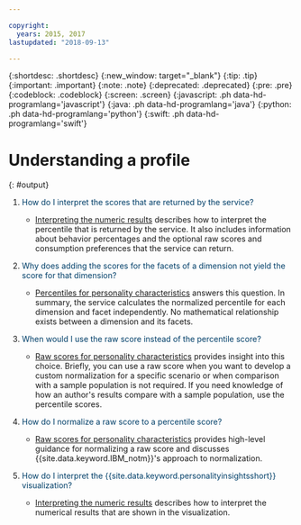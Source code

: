 ```yaml
---

copyright:
  years: 2015, 2017
lastupdated: "2018-09-13"

---
```


{:shortdesc: .shortdesc}
{:new_window: target="_blank"}
{:tip: .tip}
{:important: .important}
{:note: .note}
{:deprecated: .deprecated}
{:pre: .pre}
{:codeblock: .codeblock}
{:screen: .screen}
{:javascript: .ph data-hd-programlang='javascript'}
{:java: .ph data-hd-programlang='java'}
{:python: .ph data-hd-programlang='python'}
{:swift: .ph data-hd-programlang='swift'}

# Understanding a profile
{: #output}

1.  <span style="color:#003F69">How do I interpret the scores that are returned by the service?</span>

    -   [Interpreting the numeric results](/docs/services/personality-insights/numeric.html) describes how to interpret the percentile that is returned by the service. It also includes information about behavior percentages and the optional raw scores and consumption preferences that the service can return.

1.  <span style="color:#003F69">Why does adding the scores for the facets of a dimension not yield the score for that dimension?</span>

    -   [Percentiles for personality characteristics](/docs/services/personality-insights/numeric.html#percentiles) answers this question. In summary, the service calculates the normalized percentile for each dimension and facet independently. No mathematical relationship exists between a dimension and its facets.

1.  <span style="color:#003F69">When would I use the raw score instead of the percentile score?</span>

    -   [Raw scores for personality characteristics](/docs/services/personality-insights/numeric.html#rawScores) provides insight into this choice. Briefly, you can use a raw score when you want to develop a custom normalization for a specific scenario or when comparison with a sample population is not required. If you need knowledge of how an author's results compare with a sample population, use the percentile scores.

1.  <span style="color:#003F69">How do I normalize a raw score to a percentile score?</span>

    -   [Raw scores for personality characteristics](/docs/services/personality-insights/numeric.html#rawScores) provides high-level guidance for normalizing a raw score and discusses {{site.data.keyword.IBM_notm}}'s approach to normalization.

1.  <span style="color:#003F69">How do I interpret the {{site.data.keyword.personalityinsightsshort}} visualization?</span>

    -   [Interpreting the numeric results](/docs/services/personality-insights/numeric.html) describes how to interpret the numerical results that are shown in the visualization.
